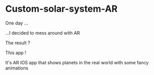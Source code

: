 # Custom-solar-system-AR

One day ...

...I decided to mess around with AR

The result ?

This app !

It's AR IOS app that shows planets in the real world with some fancy animations
